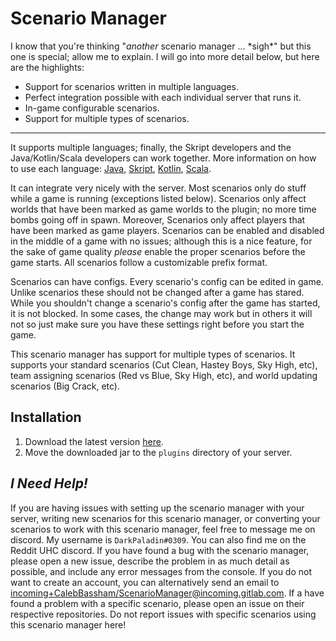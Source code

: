 # Scenario Manager

I know that you're thinking "*another* scenario manager ... \*sigh*" but this one is special; allow me to explain. I will go into more detail below, but here are the highlights:

* Support for scenarios written in multiple languages.
* Perfect integration possible with each individual server that runs it.
* In-game configurable scenarios. 
* Support for multiple types of scenarios.

---
 
It supports multiple languages; finally, the Skript developers and the Java/Kotlin/Scala developers can work together. More information on how to use each language: [Java](#), [Skript](#), [Kotlin](#), [Scala](#).

It can integrate very nicely with the server. Most scenarios only do stuff while a game is running (exceptions listed below). Scenarios only affect worlds that have been marked as game worlds to the plugin; no more time bombs going off in spawn. Moreover, Scenarios only affect players that have been marked as game players. Scenarios can be enabled and disabled in the middle of a game with no issues; although this is a nice feature, for the sake of game quality *please* enable the proper scenarios before the game starts. All scenarios follow a customizable prefix format.

Scenarios can have configs. Every scenario's config can be edited in game. Unlike scenarios these should not be changed after a game has stared. While you shouldn't change a scenario's config after the game has started, it is not blocked. In some cases, the change may work but in others it will not so just make sure you have these settings right before you start the game.

This scenario manager has support for multiple types of scenarios. It supports your standard scenarios (Cut Clean, Hastey Boys, Sky High, etc), team assigning scenarios (Red vs Blue, Sky High, etc), and world updating scenarios (Big Crack, etc).

## Installation

1. Download the latest version [here][download latest].
2. Move the downloaded jar to the `plugins` directory of your server.

## *I Need Help!*

If you are having issues with setting up the scenario manager with your server, writing new scenarios for this scenario manager, or converting your scenarios to work with this scenario manager, feel free to message me on discord. My username is `DarkPaladin#0309`. You can also find me on the Reddit UHC discord. If you have found a bug with the scenario manager, please open a new issue, describe the problem in as much detail as possible, and include any error messages from the console. If you do not want to create an account, you can alternatively send an email to [incoming+CalebBassham/ScenarioManager@incoming.gitlab.com][service desk]. If a have found a problem with a specific scenario, please open an issue on their respective repositories. Do not report issues with specific scenarios using this scenario manager here!

[service desk]: mailto:incoming+CalebBassham/ScenarioManager@incoming.gitlab.com
[download latest]: https://gitlab.com/CalebBassham/ScenarioManager/-/jobs/artifacts/master/raw/build/libs/ScenarioManager.jar?job=package